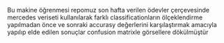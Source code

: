 Bu makine öğrenmesi repomuz son hafta verilen ödevler çerçevesinde mercedes veriseti kullanılarak farklı classificationların ölçeklendirme yapılmadan önce ve sonraki accurasy değerlerini karşılaştırmak amacıyla yapılıp elde edilen sonuçlar confusion matrixle görsellere dökülmüştür 
